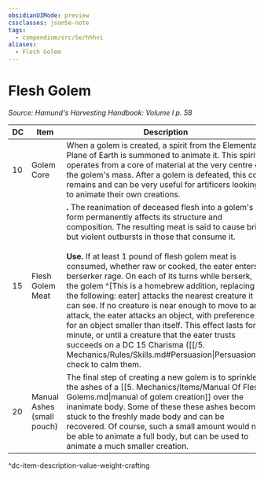 ```yaml
---
obsidianUIMode: preview
cssclasses: json5e-note
tags:
  - compendium/src/5e/hhhvi
aliases:
  - Flesh Golem
---
```

# Flesh Golem
*Source: Hamund's Harvesting Handbook: Volume I p. 58* 

| DC | Item | Description | Value | Weight | Crafting |
|----|------|-------------|-------|--------|----------|
| 10 | Golem Core | When a golem is created, a spirit from the Elemental Plane of Earth is summoned to animate it. This spirit operates from a core of material at the very centre of the golem's mass. After a golem is defeated, this core remains and can be very useful for artificers looking to animate their own creations. | 15 gp | 10 lb | — |
| 15 | Flesh Golem Meat | **.** The reanimation of deceased flesh into a golem's form permanently affects its structure and composition. The resulting meat is said to cause brief but violent outbursts in those that consume it.<br /><br />**Use.** If at least 1 pound of flesh golem meat is consumed, whether raw or cooked, the eater enters a berserker rage. On each of its turns while berserk, the golem ^[This is a homebrew addition, replacing the following: eater] attacks the nearest creature it can see. If no creature is near enough to move to and attack, the eater attacks an object, with preference for an object smaller than itself. This effect lasts for 1 minute, or until a creature that the eater trusts succeeds on a DC 15 Charisma ([[/5. Mechanics/Rules/Skills.md#Persuasion\|Persuasion]]) check to calm them. | 30 gp | 10 lb | — |
| 20 | Manual Ashes (small pouch) | The final step of creating a new golem is to sprinkle the ashes of a [[5. Mechanics/Items/Manual Of Flesh Golems.md\|manual of golem creation]] over the inanimate body. Some of these these ashes become stuck to the freshly made body and can be recovered. Of course, such a small amount would not be able to animate a full body, but can be used to animate a much smaller creation. | 140 gp gp | 1 lb | [[5. Mechanics/Items/Golem Companion.md\|Golem Companion]] |
^dc-item-description-value-weight-crafting
